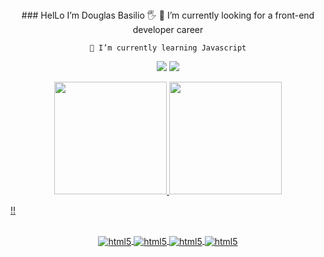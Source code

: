 <div align="center">
    ### HelLo I’m Douglas Basilio 🖐️
    🔭 I’m currently looking for a front-end developer career
    
    🌱 I’m currently learning Javascript
    
    
<a href="https://www.instagram.com/douglaswillianb/" target="_blank"><img src="https://img.shields.io/badge/-Instagram-%23E4405F?style=for-the-badge&logo=instagram&logoColor=white" target="_blank"></a>
<a href="https://www.linkedin.com/in/douglas-basilio-459a6a1bb/" target="_blank"><img src="https://img.shields.io/badge/-LinkedIn-%230077B5?style=for-the-badge&logo=linkedin&logoColor=white" target="_blank"></a> 
    
</div>


<div align="center">
  <a href="https://github.com/
DouglasWillianBasilio">
  <img height="180em" src="https://github-readme-stats.vercel.app/api?username=DouglasWillianBasilio&show_icons=true&theme=dark&include_all_commits=true&count_private=true"/>
  <img height="180em" src="https://github-readme-stats.vercel.app/api/top-langs/?username=DouglasWillianBasilio&layout=compact&langs_count=7&theme=dark"/>
</div>



<!--<div align="center">
  <a href="https://github.com/DouglasWillianBasilio">
  <img height="180em" src="https://github-readme-stats.vercel.app/api?username=DouglasWillianBasilio&show_icons=true&theme=dark&include_all_commits=true&count_private=true"/>
  <img height="180em" src="https://github-readme-stats.vercel.app/api/top-langs/?username=DouglasWillianBasilio&layout=compact&langs_count=7&theme=dark"/>
</div>-->

!!
<div align="center">
    <div style="display:inline_block"><br>
        <img align="center" alt="html5" src="https://img.shields.io/badge/HTML5-E34F26?style=for-the-badge&logo=html5&logoColor=white"/>
        <img align="center" alt="html5" src="https://img.shields.io/badge/CSS3-1572B6?style=for-the-badge&logo=css3&logoColor=white"/>
        <img align="center" alt="html5" src="https://img.shields.io/badge/JavaScript-323330?style=for-the-badge&logo=javascript&logoColor=F7DF1E"/>
        <img align="center" alt="html5" src="https://img.shields.io/badge/React-20232A?style=for-the-badge&logo=react&logoColor=61DAFB"/>
    </div>
</div>



